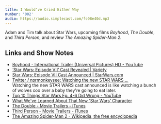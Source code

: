 ```yaml
---
title: I Would've Cried Either Way
number: '002'
audio: https://audio.simplecast.com/fc08e40d.mp3
---
```

Adam and Tim talk about Star Wars, upcoming films *Boyhood*, *The Double*, and *Third Person*, and review *The Amazing Spider-Man 2*.

## Links and Show Notes

<ul>
  <li>
  <a href="https://www.youtube.com/watch?v=Ys-mbHXyWX4">Boyhood - International Trailer (Universal Pictures) HD - YouTube</a>
  </li>

  <li>
  <a href="http://variety.com/2014/film/news/star-wars-5-1200596276/">‘Star Wars: Episode VII’ Cast Revealed | Variety</a>
  </li>

  <li>
  <a href="http://starwars.com/news/star-wars-episode-7-cast-announced.html">Star Wars: Episode VII Cast Announced | StarWars.com</a>
  </li>

  <li>
  <a href="https://twitter.com/nprmonkeysee/status/461189565592911872">Twitter / nprmonkeysee: Watching the new STAR WARS ...</a><br>
  Watching the new STAR WARS cast announced is like watching a bunch of wolves coo over a baby they&#39;re going to eat later.
  </li>

  <li>
  <a href="https://www.youtube.com/watch?v=KNAPNN3cuHw">Top 10 Things Star Wars Ep. 4-6 Did Wrong - YouTube</a>
  </li>

  <li>
  <a href="https://www.yahoo.com/movies/what-weve-learned-about-that-new-star-wars-character-86400391122.html">What We&#39;ve Learned About That New &#39;Star Wars&#39; Character</a>
  </li>

  <li>
  <a href="http://trailers.apple.com/trailers/magnolia/thedouble/">The Double - Movie Trailers - iTunes</a>
  </li>

  <li>
  <a href="http://trailers.apple.com/trailers/sony/thirdperson/">Third Person - Movie Trailers - iTunes</a>
  </li>

  <li>
  <a href="http://en.wikipedia.org/wiki/The_Amazing_Spider-Man_2">The Amazing Spider-Man 2 - Wikipedia, the free encyclopedia</a>
  </li>
</ul>
